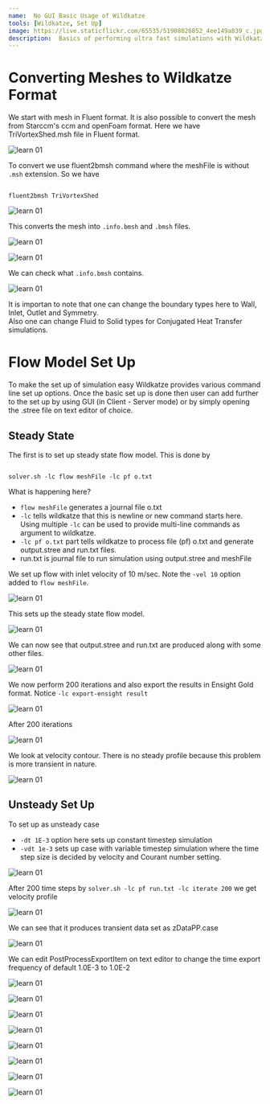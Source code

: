 ```yaml
---
name:  No GUI Basic Usage of Wildkatze
tools: [Wildkatze, Set Up]
image: https://live.staticflickr.com/65535/51908026852_4ee149a839_c.jpg
description:  Basics of performing ultra fast simulations with Wildkatze
---
```


# Converting Meshes to Wildkatze Format 

We start with mesh in Fluent format. It is also possible to convert the mesh from Starccm's ccm and openFoam format. Here we have TriVortexShed.msh file in Fluent format. 

 ![learn 01](https://live.staticflickr.com/65535/51916021422_83ec9405b7_n.jpg)
 
 To convert we use fluent2bmsh command where the meshFile is without ``` .msh ``` extension. So we have
 
 ```
 
 fluent2bmsh TriVortexShed
 
 ```
 
![learn 01](https://live.staticflickr.com/65535/51917315099_242391d07d_c.jpg)

This converts the mesh into ``` .info.bmsh ``` and ``` .bmsh ``` files. 

![learn 01](https://live.staticflickr.com/65535/51916021592_3bdbd6bdc9_z.jpg)

![learn 01](https://live.staticflickr.com/65535/51917315189_506c2008bc_z.jpg)

 We can check what ``` .info.bmsh ``` contains.

![learn 01](https://live.staticflickr.com/65535/51916989341_bc2efdd2ee_n.jpg)

It is importan to note that one can change the boundary types here to Wall, Inlet, Outlet and Symmetry.  
Also one can change Fluid to Solid types for Conjugated Heat Transfer simulations. 

# Flow Model Set Up

To make the set up of simulation easy Wildkatze provides various command line set up options. Once the basic set up is done then user can add further to the set up by using GUI (in Client - Server mode) or by simply opening the .stree file on text editor of choice. 


## Steady State

The first is to set up steady state flow model. This is done by 

```

solver.sh -lc flow meshFile -lc pf o.txt

```
What is happening here?
 -   ``` flow meshFile ``` generates a journal file  o.txt 
 -   ``` -lc ``` tells wildkatze that this is newline or new command starts here. Using multiple ``` -lc ``` can be used to provide multi-line commands as argument to wildkatze.
 -  ``` -lc pf o.txt ``` part tells wildkatze to process file (pf) o.txt and generate output.stree and run.txt  files.
 -  run.txt is journal file to run simulation using output.stree and meshFile

We set up flow with inlet velocity of 10 m/sec.  Note the ``` -vel 10 ``` option added to ``` flow meshFile ```.

![learn 01](https://live.staticflickr.com/65535/51916989476_8eb117fd8a_b.jpg)

This sets up the steady state flow model. 

![learn 01](https://live.staticflickr.com/65535/51916022022_7defb77bd2_z.jpg)

We can now see that output.stree and run.txt are produced along with some other files.

![learn 01](https://live.staticflickr.com/65535/51917315549_9c191028e1_b.jpg)



We now perform 200 iterations and also export the results in Ensight Gold format. Notice ``` -lc export-ensight result ```

![learn 01](https://live.staticflickr.com/65535/51917610880_2d0dcbdef3_h.jpg)

 After 200 iterations

![learn 01](https://live.staticflickr.com/65535/51917611100_c5a9da37e8_c.jpg)

We look at velocity contour. There is no steady profile because this problem is more transient in nature. 

![learn 01](https://live.staticflickr.com/65535/51917316224_e1a712f839_z.jpg)

## Unsteady Set Up

To set up as unsteady case

- ``` -dt 1E-3 ``` option here sets up constant timestep simulation
- ``` -vdt 1e-3 ```  sets up case with variable timestep simulation where the time step size is decided by velocity and Courant number setting. 

![learn 01](https://live.staticflickr.com/65535/51916022997_d1b501bb12_h.jpg)

After 200 time steps by ``` solver.sh -lc pf run.txt -lc iterate 200 ``` we get velocity profile

![learn 01](https://live.staticflickr.com/65535/51916990556_e973f39e5f_z.jpg)

We can see that it produces transient data set as zDataPP.case
 
![learn 01](https://live.staticflickr.com/65535/51917086628_fc60f65f53_z.jpg)


We can edit PostProcessExportItem on text editor to change the time export frequency of default 1.0E-3 to 1.0E-2

![learn 01](https://live.staticflickr.com/65535/51917086803_8783be79d1_z.jpg)



![learn 01](https://live.staticflickr.com/65535/51917087023_baa81af819_h.jpg)

![learn 01](https://live.staticflickr.com/65535/51916023672_c59bd4b81f_c.jpg)

![learn 01](https://live.staticflickr.com/65535/51917316999_def79ce443_b.jpg)

![learn 01](https://live.staticflickr.com/65535/51916991551_4ecb9c601e_b.jpg)


![learn 01](https://live.staticflickr.com/65535/51917087403_d95ae9377a_m.jpg)

![learn 01](https://live.staticflickr.com/65535/51917087483_d4ebbd5357_m.jpg)

![learn 01](https://live.staticflickr.com/65535/51916991761_459b42f217_c.jpg)
